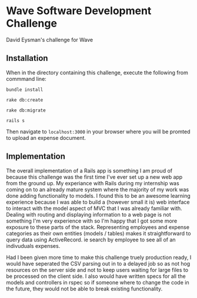 # Wave Software Development Challenge
David Eysman's challenge for Wave

## Installation

When in the directory containing this challenge, execute the following from commmand line:

```
bundle install
```

```
rake db:create
```
```
rake db:migrate
```

```
rails s
```

Then navigate to `localhost:3000` in your browser where you will be promted to upload an expense document.

## Implementation

The overall implementation of a Rails app is something I am proud of because this challenge was the first time I've ever set up a new web app from the ground up. My experiance with Rails during my internship was coming on to an already mature system where the majority of my work was done adding functionality to models. I found this to be an awesome learning experience because I was able to build a (however small it is) web interface to interact with the model aspect of MVC that I was already familiar with. Dealing with routing and displaying information to a web page is not something I'm very experience with so I'm happy that I got some more exposure to these parts of the stack. Representing employees and expense categories as their own entities (models / tables) makes it straightforward to query data using ActiveRecord. ie search by employee to see all of an indivuduals expenses. 

Had I been given more time to make this challenge truely production ready, I would have seperated the CSV parsing out in to a delayed job so as not hog resources on the server side and not to keep users waiting for large files to be processed on the client side. I also would have written specs for all the models and controllers in rspec so if someone where to change the code in the future, they would not be able to break existing functionality.  
